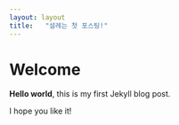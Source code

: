 ```yaml
---
layout: layout
title:   "설레는 첫 포스팅!"
---
```


# Welcome

**Hello world**, this is my first Jekyll blog post.

I hope you like it!
